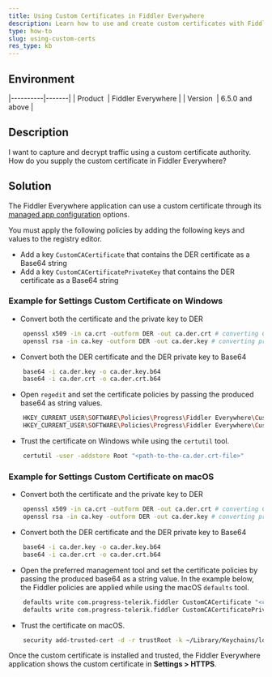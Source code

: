 ```yaml
---
title: Using Custom Certificates in Fiddler Everywhere
description: Learn how to use and create custom certificates with Fiddler Everywhere.
type: how-to
slug: using-custom-certs
res_type: kb
---
```


## Environment

|----------|-------|
| Product  | Fiddler Everywhere |
| Version  | 6.5.0 and above |

## Description

I want to capture and decrypt traffic using a custom certificate authority. How do you supply the custom certificate in Fiddler Everywhere?

## Solution

The Fiddler Everywhere application can use a custom certificate through its [managed app configuration](slug://fe-restrict-policies) options.

You must apply the following policies by adding the following keys and values to the registry editor.

- Add a key `CustomCACertificate` that contains the DER certificate as a Base64 string
- Add a key `CustomCACertificatePrivateKey` that contains the DER certificate as a Base64 string

### Example for Settings Custom Certificate on Windows

- Convert both the certificate and the private key to DER
```sh
    openssl x509 -in ca.crt -outform DER -out ca.der.crt # converting CRT to DER
    openssl rsa -in ca.key -outform DER -out ca.der.key # converting private key to DER
```
- Convert both the DER certificate and the DER private key to Base64
```sh
    base64 -i ca.der.key -o ca.der.key.b64
    base64 -i ca.der.crt -o ca.der.crt.b64
```
- Open `regedit` and set the certificate policies by passing the produced base64 as string values.

```sh
    HKEY_CURRENT_USER\SOFTWARE\Policies\Progress\Fiddler Everywhere\CustomCACertificate 
    HKEY_CURRENT_USER\SOFTWARE\Policies\Progress\Fiddler Everywhere\CustomCACertificatePrivateKey
```
- Trust the certificate on Windows while using the `certutil` tool.
```sh
    certutil -user -addstore Root "<path-to-the-ca.der.crt-file>"
```

### Example for Settings Custom Certificate on macOS

- Convert both the certificate and the private key to DER
```sh
    openssl x509 -in ca.crt -outform DER -out ca.der.crt # converting CRT to DER
    openssl rsa -in ca.key -outform DER -out ca.der.key # converting private key to DER
```
- Convert both the DER certificate and the DER private key to Base64
```sh
    base64 -i ca.der.key -o ca.der.key.b64
    base64 -i ca.der.crt -o ca.der.crt.b64
```
- Open the preferred management tool and set the certificate policies by passing the produced base64 as a string value. In the example below, the Fiddler policies are applied while using the macOS `defaults` tool.

 ```sh
    defaults write com.progress-telerik.fiddler CustomCACertificate "<cert-as-base64-string-here>"
    defaults write com.progress-telerik.fiddler CustomCACertificatePrivateKey "<private-key-as-base64-string-here>"
 ```
- Trust the certificate on macOS.

```sh
    security add-trusted-cert -d -r trustRoot -k ~/Library/Keychains/login.keychain-db "<path-to-the-ca.der.crt-file>"
```

Once the custom certificate is installed and trusted, the Fiddler Everywhere application shows the custom certificate in **Settings > HTTPS**.